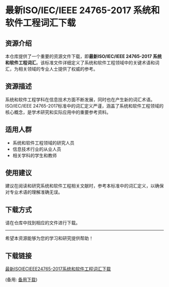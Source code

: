 # 最新ISO/IEC/IEEE 24765-2017 系统和软件工程词汇下载

## 资源介绍

本仓库提供了一个重要的资源文件下载，即**最新ISO/IEC/IEEE 24765-2017 系统和软件工程词汇**。该标准文件详细定义了系统和软件工程领域中的关键术语和词汇，为相关领域的专业人士提供了权威的参考。

## 资源描述

系统和软件工程学科在信息技术方面不断发展，同时也在产生新的词汇术语。ISO/IEC/IEEE 24765-2017标准中的词汇定义严谨，涵盖了系统和软件工程领域的核心概念，是学术研究和实际应用中的重要参考资料。

## 适用人群

- 系统和软件工程领域的研究人员
- 信息技术行业的从业人员
- 相关学科的学生和教师

## 使用建议

建议在阅读和研究系统和软件工程相关文献时，参考本标准中的词汇定义，以确保对专业术语的理解准确无误。

## 下载方式

请在仓库中找到相应的文件进行下载。

---

希望本资源能够为您的学习和研究提供帮助！

## 下载链接
[最新ISOIECIEEE24765-2017系统和软件工程词汇下载](https://pan.quark.cn/s/7904a9227843) 

(备用: [备用下载](https://pan.baidu.com/s/1n0UECoykpSWicepE-pb92A?pwd=p9pc))
